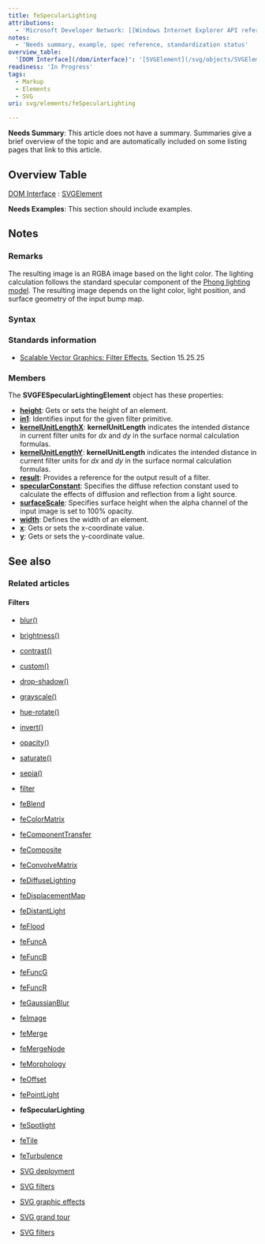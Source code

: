 ```yaml
---
title: feSpecularLighting
attributions:
  - 'Microsoft Developer Network: [[Windows Internet Explorer API reference](http://msdn.microsoft.com/en-us/library/ie/hh828809%28v=vs.85%29.aspx) Article]'
notes:
  - 'Needs summary, example, spec reference, standardization status'
overview_table:
  '[DOM Interface](/dom/interface)': '[SVGElement](/svg/objects/SVGElement)'
readiness: 'In Progress'
tags:
  - Markup
  - Elements
  - SVG
uri: svg/elements/feSpecularLighting

---
```

**Needs Summary**: This article does not have a summary. Summaries give a brief overview of the topic and are automatically included on some listing pages that link to this article.

## Overview Table

[DOM Interface](/dom/interface)
:   [SVGElement](/svg/objects/SVGElement)

**Needs Examples**: This section should include examples.

## Notes

### Remarks

The resulting image is an RGBA image based on the light color. The lighting calculation follows the standard specular component of the [Phong lighting model](http://go.microsoft.com/fwlink/p/?LinkId=226233). The resulting image depends on the light color, light position, and surface geometry of the input bump map.

### Syntax

### Standards information

-   [Scalable Vector Graphics: Filter Effects](http://go.microsoft.com/fwlink/p/?linkid=226062), Section 15.25.25

### Members

The **SVGFESpecularLightingElement** object has these properties:

-   [**height**](/svg/properties/height): Gets or sets the height of an element.
-   [**in1**](/svg/properties/in1): Identifies input for the given filter primitive.
-   [**kernelUnitLengthX**](/svg/properties/kernelUnitLengthX): **kernelUnitLength** indicates the intended distance in current filter units for *dx* and *dy* in the surface normal calculation formulas.
-   [**kernelUnitLengthY**](/svg/properties/kernelUnitLengthY): **kernelUnitLength** indicates the intended distance in current filter units for *dx* and *dy* in the surface normal calculation formulas.
-   [**result**](/svg/properties/result): Provides a reference for the output result of a filter.
-   [**specularConstant**](/svg/properties/specularConstant): Specifies the diffuse refection constant used to calculate the effects of diffusion and reflection from a light source.
-   [**surfaceScale**](/svg/properties/surfaceScale): Specifies surface height when the alpha channel of the input image is set to 100% opacity.
-   [**width**](/svg/properties/width): Defines the width of an element.
-   [**x**](/svg/properties/x): Gets or sets the x-coordinate value.
-   [**y**](/svg/properties/y): Gets or sets the y-coordinate value.

## See also

### Related articles

#### Filters

-   [blur()](/css/functions/blur)

-   [brightness()](/css/functions/brightness)

-   [contrast()](/css/functions/contrast)

-   [custom()](/css/functions/custom)

-   [drop-shadow()](/css/functions/drop-shadow)

-   [grayscale()](/css/functions/grayscale)

-   [hue-rotate()](/css/functions/hue-rotate)

-   [invert()](/css/functions/invert)

-   [opacity()](/css/functions/opacity)

-   [saturate()](/css/functions/saturate)

-   [sepia()](/css/functions/sepia)

-   [filter](/css/properties/filter)

-   [feBlend](/svg/elements/feBlend)

-   [feColorMatrix](/svg/elements/feColorMatrix)

-   [feComponentTransfer](/svg/elements/feComponentTransfer)

-   [feComposite](/svg/elements/feComposite)

-   [feConvolveMatrix](/svg/elements/feConvolveMatrix)

-   [feDiffuseLighting](/svg/elements/feDiffuseLighting)

-   [feDisplacementMap](/svg/elements/feDisplacementMap)

-   [feDistantLight](/svg/elements/feDistantLight)

-   [feFlood](/svg/elements/feFlood)

-   [feFuncA](/svg/elements/feFuncA)

-   [feFuncB](/svg/elements/feFuncB)

-   [feFuncG](/svg/elements/feFuncG)

-   [feFuncR](/svg/elements/feFuncR)

-   [feGaussianBlur](/svg/elements/feGaussianBlur)

-   [feImage](/svg/elements/feImage)

-   [feMerge](/svg/elements/feMerge)

-   [feMergeNode](/svg/elements/feMergeNode)

-   [feMorphology](/svg/elements/feMorphology)

-   [feOffset](/svg/elements/feOffset)

-   [fePointLight](/svg/elements/fePointLight)

-   **feSpecularLighting**

-   [feSpotlight](/svg/elements/feSpotlight)

-   [feTile](/svg/elements/feTile)

-   [feTurbulence](/svg/elements/feTurbulence)

-   [SVG deployment](/svg/tutorials/smarter_svg_deploy)

-   [SVG filters](/svg/tutorials/smarter_svg_filters)

-   [SVG graphic effects](/svg/tutorials/smarter_svg_graphics)

-   [SVG grand tour](/svg/tutorials/smarter_svg_overview)

-   [SVG filters](/tutorials/svg_filters)
